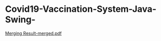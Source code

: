 # Covid19-Vaccination-System-Java-Swing-
[Merging Result-merged.pdf](https://github.com/Mahbub2001/Covid19-Vaccination-System-Java-Swing-/files/11772808/Merging.Result-merged.pdf)
